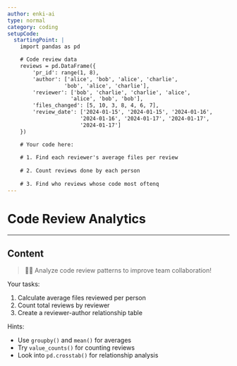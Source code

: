 ```yaml
---
author: enki-ai
type: normal
category: coding
setupCode:
  startingPoint: |
    import pandas as pd

    # Code review data
    reviews = pd.DataFrame({
        'pr_id': range(1, 8),
        'author': ['alice', 'bob', 'alice', 'charlie', 
                  'bob', 'alice', 'charlie'],
        'reviewer': ['bob', 'charlie', 'charlie', 'alice',
                    'alice', 'bob', 'bob'],
        'files_changed': [5, 10, 3, 8, 4, 6, 7],
        'review_date': ['2024-01-15', '2024-01-15', '2024-01-16',
                       '2024-01-16', '2024-01-17', '2024-01-17',
                       '2024-01-17']
    })

    # Your code here:
    
    # 1. Find each reviewer's average files per review
    
    # 2. Count reviews done by each person
    
    # 3. Find who reviews whose code most oftenq
---
```


# Code Review Analytics

---
## Content

> 👩‍💻 Analyze code review patterns to improve team collaboration!

Your tasks:
1. Calculate average files reviewed per person
2. Count total reviews by reviewer
3. Create a reviewer-author relationship table

Hints:
- Use `groupby()` and `mean()` for averages
- Try `value_counts()` for counting reviews
- Look into `pd.crosstab()` for relationship analysis 
